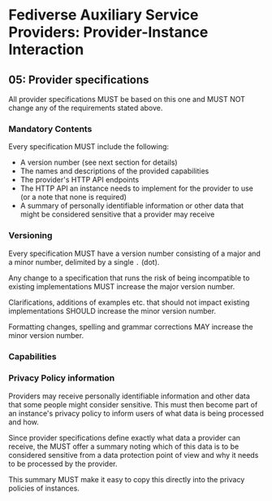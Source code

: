 # Fediverse Auxiliary Service Providers: Provider-Instance Interaction

## 05: Provider specifications

All provider specifications MUST be based on this one and MUST NOT
change any of the requirements stated above.

### Mandatory Contents

Every specification MUST include the following:

* A version number (see next section for details)
* The names and descriptions of the provided capabilities
* The provider's HTTP API endpoints
* The HTTP API an instance needs to implement for the provider to use
  (or a note that none is required)
* A summary of personally identifiable information or other data that
  might be considered sensitive that a provider may receive

### Versioning

Every specification MUST have a version number consisting of a major and
a minor number, delimited by a single `.` (dot).

Any change to a specification that runs the risk of being incompatible
to existing implementations MUST increase the major version number.

Clarifications, additions of examples etc. that should not impact
existing implementations SHOULD increase the minor version number.

Formatting changes, spelling and grammar corrections MAY increase the
minor version number.

### Capabilities

### Privacy Policy information

Providers may receive personally identifiable information and other data
that some people might consider sensitive. This must then become part of
an instance's privacy policy to inform users of what data is being
processed and how.

Since provider specifications define exactly what data a provider can
receive, the MUST offer a summary noting which of this data is to be
considered sensitive from a data protection point of view and why it
needs to be processed by the provider.

This summary MUST make it easy to copy this directly into the privacy
policies of instances.
